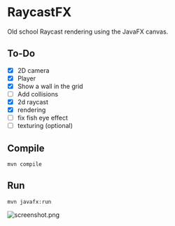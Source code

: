# RaycastFX
Old school Raycast rendering using the JavaFX canvas.

## To-Do
- [x] 2D camera
- [x] Player 
- [x] Show a wall in the grid
- [ ] Add collisions
- [x] 2d raycast
- [x] rendering
- [ ] fix fish eye effect
- [ ] texturing (optional)

## Compile
```
mvn compile
```

## Run
```
mvn javafx:run
```

![screenshot.png](screenshots/screenshot.png)
